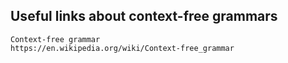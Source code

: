 ## Useful links about context-free grammars

    Context-free grammar
    https://en.wikipedia.org/wiki/Context-free_grammar